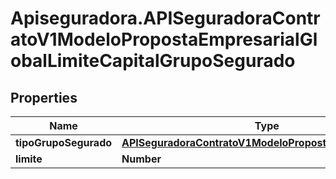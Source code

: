 # Apiseguradora.APISeguradoraContratoV1ModeloPropostaEmpresarialGlobalLimiteCapitalGrupoSegurado

## Properties
Name | Type | Description | Notes
------------ | ------------- | ------------- | -------------
**tipoGrupoSegurado** | [**APISeguradoraContratoV1ModeloPropostaEmpresarialTipo**](APISeguradoraContratoV1ModeloPropostaEmpresarialTipo.md) |  | [optional] 
**limite** | **Number** |  | [optional] 


